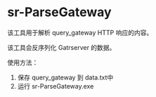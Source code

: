 # sr-ParseGateway
该工具用于解析 query_gateway HTTP 响应的内容。

该工具会反序列化 Gatrserver 的数据。

使用方法：
1. 保存 query_gateway 到 data.txt中
2. 运行 sr-ParseGateway.exe
